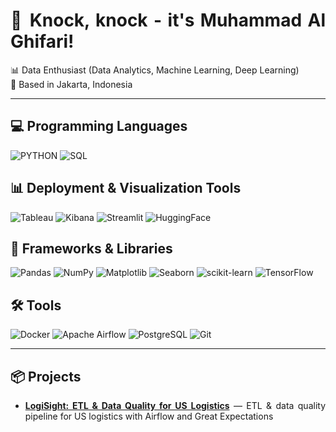 <div align="justify">

# 🚪 Knock, knock - it's **Muhammad Al Ghifari**!

📊 Data Enthusiast (Data Analytics, Machine Learning, Deep Learning)  
📍 Based in Jakarta, Indonesia

---

## 💻 Programming Languages
![PYTHON](https://img.shields.io/badge/PYTHON-3776AB?style=for-the-badge&logo=python&logoColor=white&logoWidth=14)
![SQL](https://img.shields.io/badge/SQL-025E8C?style=for-the-badge&logo=postgresql&logoColor=white&logoWidth=14)

## 📊 Deployment & Visualization Tools
![Tableau](https://img.shields.io/badge/Tableau-E97627?style=for-the-badge&logo=tableau&logoColor=white&logoWidth=14)
![Kibana](https://img.shields.io/badge/Kibana-005571?style=for-the-badge&logo=kibana&logoColor=white&logoWidth=14)
![Streamlit](https://img.shields.io/badge/Streamlit-FF4B4B?style=for-the-badge&logo=streamlit&logoColor=white&logoWidth=14)
![HuggingFace](https://img.shields.io/badge/HuggingFace-FFD21E?style=for-the-badge&logo=huggingface&logoColor=black&logoWidth=14)

## 🧰 Frameworks & Libraries
![Pandas](https://img.shields.io/badge/Pandas-150458?style=for-the-badge&logo=pandas&logoColor=white&logoWidth=14)
![NumPy](https://img.shields.io/badge/NumPy-013243?style=for-the-badge&logo=numpy&logoColor=white&logoWidth=14)
![Matplotlib](https://img.shields.io/badge/Matplotlib-11557C?style=for-the-badge&logo=plotly&logoColor=white&logoWidth=14)
![Seaborn](https://img.shields.io/badge/Seaborn-4C8CBF?style=for-the-badge&logo=python&logoColor=white&logoWidth=14)
![scikit-learn](https://img.shields.io/badge/scikit--learn-F7931E?style=for-the-badge&logo=scikitlearn&logoColor=white&logoWidth=14)
![TensorFlow](https://img.shields.io/badge/TensorFlow-FF6F00?style=for-the-badge&logo=tensorflow&logoColor=white&logoWidth=14)

## 🛠️ Tools
![Docker](https://img.shields.io/badge/Docker-2496ED?style=for-the-badge&logo=docker&logoColor=white&logoWidth=14)
![Apache Airflow](https://img.shields.io/badge/Apache%20Airflow-017CEE?style=for-the-badge&logo=apacheairflow&logoColor=white&logoWidth=14)
![PostgreSQL](https://img.shields.io/badge/PostgreSQL-336791?style=for-the-badge&logo=postgresql&logoColor=white&logoWidth=14)
![Git](https://img.shields.io/badge/Git-F05032?style=for-the-badge&logo=git&logoColor=white&logoWidth=14)

---

## 📦 Projects
  
- [**LogiSight: ETL & Data Quality for US Logistics**](https://github.com/alghfrimh/ETL-Data-Quality-for-US-Logistics) — ETL & data quality pipeline for US logistics with Airflow and Great Expectations
